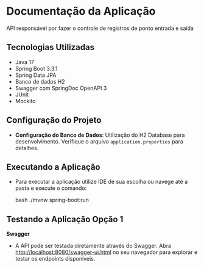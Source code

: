 
# Documentação da Aplicação

API responsável por fazer o controle de registros de ponto entrada e saída

## Tecnologias Utilizadas
- Java 17
- Spring Boot 3.3.1
- Spring Data JPA
- Banco de dados H2
- Swagger com SpringDoc OpenAPI 3
- JUnit
- Mockito

## Configuração do Projeto

- **Configuração do Banco de Dados**: Utilização do H2 Database para desenvolvimento. Verifique o arquivo `application.properties` para detalhes.

## Executando a Aplicação

- Para executar a aplicação utilize IDE de sua escolha ou navege até a pasta e execute o comando:

	bash ./mvnw spring-boot:run

## Testando a Aplicação Opção 1

**Swagger**
- A API pode ser testada diretamente através do Swagger. Abra [http://localhost:8080/swagger-ui.html](http://localhost:8080/swagger-ui.html) no seu navegador para explorar e testar os endpoints disponíveis.